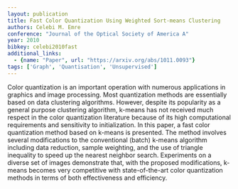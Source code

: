 ```yaml
---
layout: publication
title: Fast Color Quantization Using Weighted Sort-means Clustering
authors: Celebi M. Emre
conference: "Journal of the Optical Society of America A"
year: 2010
bibkey: celebi2010fast
additional_links:
  - {name: "Paper", url: "https://arxiv.org/abs/1011.0093"}
tags: ['Graph', 'Quantisation', 'Unsupervised']
---
```

Color quantization is an important operation with numerous applications in
graphics and image processing. Most quantization methods are essentially based
on data clustering algorithms. However, despite its popularity as a general
purpose clustering algorithm, k-means has not received much respect in the
color quantization literature because of its high computational requirements
and sensitivity to initialization. In this paper, a fast color quantization
method based on k-means is presented. The method involves several modifications
to the conventional (batch) k-means algorithm including data reduction, sample
weighting, and the use of triangle inequality to speed up the nearest neighbor
search. Experiments on a diverse set of images demonstrate that, with the
proposed modifications, k-means becomes very competitive with state-of-the-art
color quantization methods in terms of both effectiveness and efficiency.
